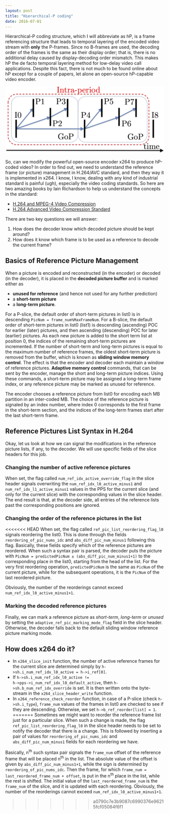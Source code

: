```yaml
---
layout: post
title: "Hierarchical-P coding"
date: 2016-07-01
---
```


Hierarchical-P coding structure, which I will abbreviate as hP, is a frame referencing structure that leads to 
temporal layering of the encoded video stream with **only** the P-frames. Since no B-frames are used, the decoding 
order of the frames is the same as their display order; that is, there is no additional delay caused by 
display-decoding order mismatch. This makes hP the de facto temporal layering method for low-delay video call 
applications. Despite this fact, there is not much to be found online about hP except for a couple of papers, 
let alone an open-source hP-capable video encoder.

![hierP structure](/assets/hP.png)

So, can we modify the powerful open-source encoder x264 to produce hP-coded video? In order to find out, we need to
 understand the reference frame (or picture) management in H.264/AVC standard, and then they way it is implemented 
 in x264. I know, I know, dealing with any kind of industrial standard is painful (ugh), especially the video coding 
 standards. So here are two amazing books by Iain Richardson to help us understand the concepts in the standard:

* [H.264 and MPEG-4 Video Compression](http://www.amazon.com/H-264-MPEG-4-Video-Compression-Next-generation-ebook/dp/B000PY4VS8/ref=sr_1_5)
* [H.264 Advanced Video Compression Standard](http://www.amazon.com/H-264-Advanced-Video-Compression-Standard/dp/0470516925/ref=sr_1_2)

There are two key questions we will answer:

1. How does the decoder know which decoded picture should be kept around?
2. How does it know which frame is to be used as a reference to decode the current frame?

## Basics of Reference Picture Management

When a picture is encoded and reconstructed (in the encoder) or decoded (in the decoder), it is placed in the **decoded picture buffer** and is marked either as 

* **unused for reference** (and hence not used for any further prediction)
* a **short-term picture**
* a **long-term picture**.

For a P-slice, the default order of short-term pictures in list0 is in descending `PicNum = frame_num%MaxFrameNum`. For a B-slice, the default order of short-term pictures in list0 (list1) is descending  (ascending) POC for earlier (later) pictures, and then ascending (descending) POC for later (earlier) pictures. As each new picture is added to 
the short term list at position 0, the indices of the remaining short-term pictures are incremented. If the number 
of short-term and long-term pictures is equal to the maximum number of reference frames, the oldest short-term 
picture is removed from the buffer, which is known as **sliding window memory control**. The effect is that the encoder 
and decoder each maintain a window of reference pictures. **Adaptive memory control** commands, that can be sent by the 
encoder, manage the short and long-term picture indices. Using these commands, a short-term picture may be assigned 
a long-term frame index, or any reference picture may be marked as unused for reference.

The encoder chooses a reference picture from list0 for encoding each MB partition in an inter-coded MB. The choice 
of the reference picture is signaled by an index number, where index 0 corresponds to the first frame in the short-term 
section, and the indices of the long-term frames start after the last short-term frame.

## Reference Pictures List Syntax in H.264

Okay, let us look at how we can signal the modifications in the reference picture lists, if any, to the decoder. We will use specific fields of the slice headers for this job.

### Changing the number of active reference pictures

When set, the flag called <code>num_ref_idx_active_override_flag</code> 
 in the slice header signals overwriting the <code>num_ref_idx_l0_active_minus1</code> and <code>num_ref_idx_l1_active_minus1</code> 
 values in the PPS for the current slice (and only for the current slice) with the corresponding values in the slice header. 
 The end result is that, at the decoder side, all entries of the reference lists past the corresponding positions are ignored.

### Changing the order of the reference pictures in the list

<<<<<<< HEAD
When set, the flag called <code>ref_pic_list_reordering_flag_l0</code> signals reordering the list0. This is done through the fields <code>reordering_of_pic_nums_idc</code> and <code>abs_diff_pic_num_minus1</code> 
following this flag. Basically, these fields specify which of the reference pictures are reordered. When such a syntax pair is parsed, the decoder puts the picture with <code>PicNum = predictedPicNum ± (abs_diff_pic_num_minus1+1)</code> to the corresponding place in the list0, starting from the head of the list. For the very first reordering operation, <code>predictedPicNum</code> is the same as <code>PicNum</code> of the current picture, while for the subsequent operations, it is the <code>PicNum</code> of the last reordered picture.
 
 Obviously, the number of the reorderings cannot exceed `num_ref_idx_l0_active_minus1+1`.
  
### Marking the decoded reference pictures 

Finally, we can mark a reference picture as *short-term*, *long-term* or *unused* by setting the `adaptive_ref_pic_marking_mode_flag` field in the slice header. Otherwise, the decoder falls back to the default sliding window reference picture marking mode.  

 

## How does x264 do it?

* In <code>x264_slice_init</code> function, the number of active reference frames for the current slice are determined simply by <code>h->sh.i_num_ref_idx_l0_active = h->i_ref[0]</code>. 
* If <code>h->sh.i_num_ref_idx_l0_active != h->pps->i_num_ref_idx_l0_default_active</code>, then <code>h->sh.b_num_ref_idx_override</code> is set. It is then written onto the byte-stream in the <code>x264_slice_header_write</code> function.
* In <code>x264_reference_check_reorder</code> function, in case of a P-slice (check <code>h->sh.i_type</code>), <code>frame_num</code> values of the frames in list0 are checked to see if they are descending. Otherwise, we set <code>h->b_ref_reorder[list] = 1</code>.
=======
Sometimes we might want to reorder the reference frame list just for a particular slice. When such a change is made, the flag `ref_pic_list_reordering_flag_l0` in the slice header needs to be set to notify the decoder that there is a change. This is followed by inserting a pair of values for `reordering_of_pic_nums_idc` and `abs_diff_pic_num_minus1` fields for each reordering we have. 

Basically, n<sup>th</sup> such syntax pair signals the `frame_num` offset of the reference frame that will be placed n<sup>th</sup> in the list. The absolute value of the offset is given by `abs_diff_pic_num_minus1+1`, while the sign is determined by `reordering_of_pic_nums_idc`. Then the frame, for which `frame_num = last_reordered_frame_num + offset`, is put in the n<sup>th</sup> place in the list, while the rest is shifted. The initial value of the `last_reordered_frame_num` is the `frame_num` of the slice, and it is updated with each reordering. Obviously, the number of the reorderings cannot exceed `num_ref_idx_l0_active_minus1+1`. 
>>>>>>> a0790c7e3b9087c6990376e96215fcf05084f6f1
